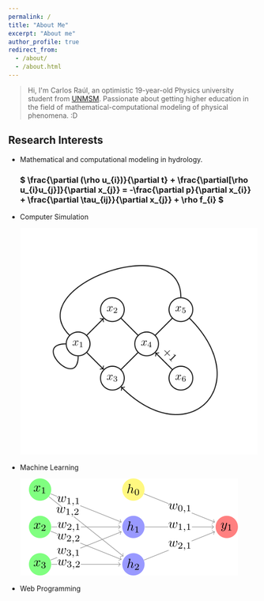 ```yaml
---
permalink: /
title: "About Me"
excerpt: "About me"
author_profile: true
redirect_from: 
  - /about/
  - /about.html
---
```


>Hi, I'm Carlos Raúl, an optimistic 19-year-old Physics university student from [UNMSM](https://unmsm.edu.pe). Passionate about getting higher education in the field of mathematical-computational modeling of physical phenomena. :D

## Research Interests

- Mathematical and computational modeling in hydrology.
  ### $ \frac{\partial (\rho u_{i})}{\partial t} + \frac{\partial[\rho u_{i}u_{j}]}{\partial x_{j}} = -\frac{\partial p}{\partial x_{i}} + \frac{\partial \tau_{ij}}{\partial x_{j}} + \rho f_{i} $
  
- Computer Simulation

  ![Graph](../images/graph.svg)

- Machine Learning 

  ![Nodes](../images/nodes.svg)

- Web Programming

<!-- I was a graduate student working with [Daniel Whiteson](https://www.physics.uci.edu/people/daniel-o-whiteson) at the University of California at Irvine from 2015-2021. I am now actively searching for new opportunities in industry -->
